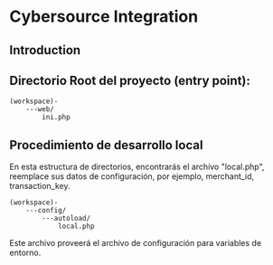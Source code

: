 # Cybersource Integration

## Introduction


## Directorio Root del proyecto (entry point): 

    (workspace)-
        ---web/
            ini.php

## Procedimiento de desarrollo local

En esta estructura de directorios, encontrarás el archivo "local.php", reemplace sus datos de configuración,
por ejemplo, merchant_id, transaction_key.

    (workspace)-
        ---config/
            ---autoload/
                local.php



Este archivo proveerá el archivo de configuración para variables de entorno.

 
